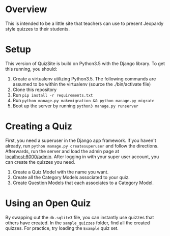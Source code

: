 # Overview

This is intended to be a little site that teachers can use to present Jeopardy style quizzes to their students.

# Setup

This version of QuizSite is build on Python3.5 with the Django library. To get this running, you should:

1) Create a virtualenv utilizing Python3.5. The following commands are assumed to be within the virtualenv (source the ./bin/activate file)
2) Clone this repository
3) Run `pip install -r requirements.txt`
4) Run `python manage.py makemigration && python manage.py migrate`
5) Boot up the server by running `python3 manage.py runserver`

# Creating a Quiz

First, you need a superuser in the Django app framework. If you haven't already, run `python manage.py createsuperuser` and follow the directions. Afterwards, run the server and load the admin page at [localhost:8000/admin](localhost:8000/admin). After logging in with your super user account, you can create the quizzes you need.

1) Create a Quiz Model with the name you want.
2) Create all the Category Models associated to your quiz.
3) Create Question Models that each associates to a Category Model.

# Using an Open Quiz

By swapping out the `db.sqlite3` file, you can instantly use quizzes that others have created. In the `sample_quizzes` folder, find all the created quizzes. For practice, try loading the `Example` quiz set.
